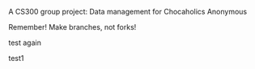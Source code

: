 A CS300 group project: Data management for Chocaholics Anonymous 

Remember! Make branches, not forks! 

test again



test1
